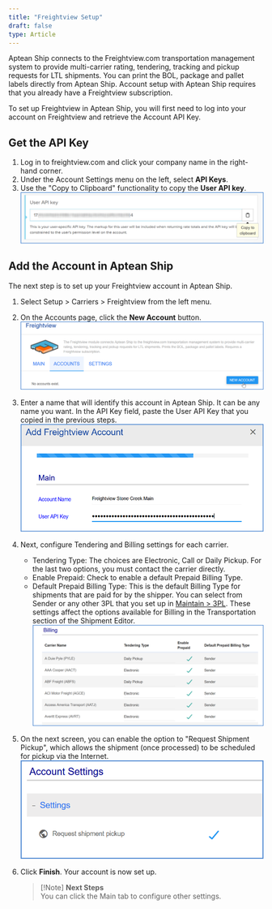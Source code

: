 ```yaml
---
title: "Freightview Setup"
draft: false
type: Article
---
```


Aptean Ship connects to the Freightview.com transportation management system to provide multi-carrier rating, tendering, tracking and pickup requests for LTL shipments. You can print the BOL, package and pallet labels directly from Aptean Ship. Account setup with Aptean Ship requires that you already have a Freightview subscription.

To set up Freightview in Aptean Ship, you will first need to log into your account on Freightview and retrieve the Account API Key.
## Get the API Key


1. Log in to freightview.com and click your company name in the right-hand corner.
2. Under the Account Settings menu on the left, select **API Keys**.
3. Use the "Copy to Clipboard" functionality to copy the **User API key**.
![](assets/images/aptean-shipping-software-freightview-setup-1-1-1.png)

## Add the Account in Aptean Ship


The next step is to set up your Freightview account in Aptean Ship.
1. Select Setup > Carriers > Freightview from the left menu.
2. On the Accounts page, click the **New Account** button.
![](assets/images/aptean-ship-freightview-1.png)
3. Enter a name that will identify this account in Aptean Ship. It can be any name you want. In the API Key field, paste the User API Key that you copied in the previous steps.
![](assets/images/aptean-ship-freightview-2.png)
4. Next, configure Tendering and Billing settings for each carrier.
	* Tendering Type: The choices are Electronic, Call or Daily Pickup. For the last two options, you must contact the carrier directly.
	* Enable Prepaid: Check to enable a default Prepaid Billing Type.
	* Default Prepaid Billing Type: This is the default Billing Type for shipments that are paid for by the shipper. You can select from Sender or any other 3PL that you set up in [Maintain > 3PL](3pl-overview.md). These settings affect the options available for Billing in the Transportation section of the Shipment Editor.![](assets/images/aptean-ship-freightview-3.png)
5. On the next screen, you can enable the option to "Request Shipment Pickup", which allows the shipment (once processed) to be scheduled for pickup via the Internet.
![](assets/images/aptean-ship-freightview-4.png)
6. Click **Finish**.
Your account is now set up.


	>[!Note] **Next Steps** <br>You can click the Main tab to configure other settings.

 

